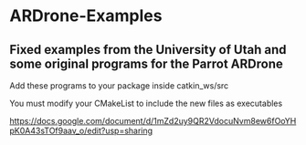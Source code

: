 # ARDrone-Examples
Fixed examples from the University of Utah and some original programs for the Parrot ARDrone
-- 
Add these programs to your package inside catkin_ws/src 

You must modify your CMakeList to include the new files as executables 

https://docs.google.com/document/d/1mZd2uy9QR2VdocuNvm8ew6fOoYHpK0A43sTOf9aav_o/edit?usp=sharing
